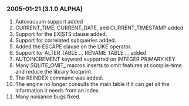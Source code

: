 ### 2005\-01\-21 (3\.1\.0 ALPHA)

1. Autovacuum support added
2. CURRENT\_TIME, CURRENT\_DATE, and CURRENT\_TIMESTAMP added
3. Support for the EXISTS clause added.
4. Support for correlated subqueries added.
5. Added the ESCAPE clause on the LIKE operator.
6. Support for ALTER TABLE ... RENAME TABLE ... added
7. AUTOINCREMENT keyword supported on INTEGER PRIMARY KEY
8. Many SQLITE\_OMIT\_ macros inserts to omit features at compile\-time
 and reduce the library footprint.
9. The REINDEX command was added.
10. The engine no longer consults the main table if it can get
 all the information it needs from an index.
11. Many nuisance bugs fixed.




